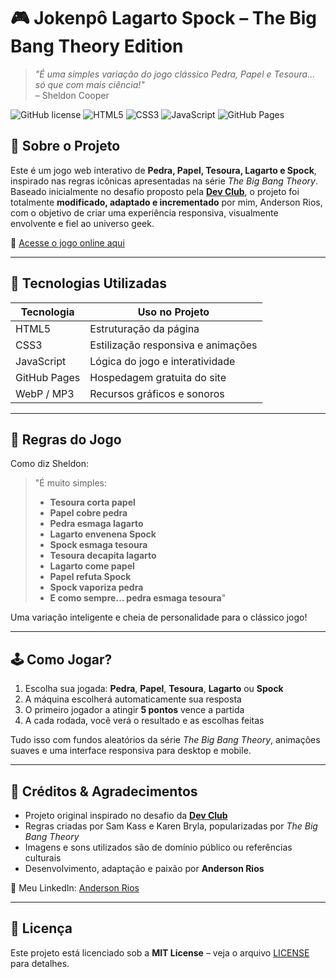 # 🎮 Jokenpô Lagarto Spock – The Big Bang Theory Edition

> *"É uma simples variação do jogo clássico Pedra, Papel e Tesoura... só que com mais ciência!"*  
> – Sheldon Cooper

![GitHub license](https://img.shields.io/github/license/anderson3145/jo-ken-po-BBT?color=blue&style=for-the-badge)
![HTML5](https://img.shields.io/badge/HTML5-E34F26?style=for-the-badge&logo=html5&logoColor=white)
![CSS3](https://img.shields.io/badge/CSS3-1572B6?style=for-the-badge&logo=css3&logoColor=white)
![JavaScript](https://img.shields.io/badge/JavaScript-F7DF1E?style=for-the-badge&logo=javascript&logoColor=black)
![GitHub Pages](https://img.shields.io/badge/GitHub%20Pages-2ea44f?style=for-the-badge&logo=github)

## 📌 Sobre o Projeto 

Este é um jogo web interativo de **Pedra, Papel, Tesoura, Lagarto e Spock**, inspirado nas regras icônicas apresentadas na série *The Big Bang Theory*. Baseado inicialmente no desafio proposto pela [**Dev Club**](https://www.devclub.com.br),  o projeto foi totalmente **modificado, adaptado e incrementado** por mim, Anderson Rios, com o objetivo de criar uma experiência responsiva, visualmente envolvente e fiel ao universo geek.

🔗 [Acesse o jogo online aqui](https://anderson3145.github.io/jo-ken-po-BBT/)    

---

## 🔧 Tecnologias Utilizadas

| Tecnologia | Uso no Projeto |
|-----------|----------------|
| HTML5     | Estruturação da página |
| CSS3      | Estilização responsiva e animações |
| JavaScript | Lógica do jogo e interatividade |
| GitHub Pages | Hospedagem gratuita do site |
| WebP / MP3 | Recursos gráficos e sonoros |

---

## 📜 Regras do Jogo

Como diz Sheldon:

> "É muito simples:
> - **Tesoura corta papel**
> - **Papel cobre pedra**
> - **Pedra esmaga lagarto**
> - **Lagarto envenena Spock**
> - **Spock esmaga tesoura**
> - **Tesoura decapita lagarto**
> - **Lagarto come papel**
> - **Papel refuta Spock**
> - **Spock vaporiza pedra**
> - **E como sempre… pedra esmaga tesoura**"

Uma variação inteligente e cheia de personalidade para o clássico jogo!

---

## 🕹️ Como Jogar?

1. Escolha sua jogada: **Pedra**, **Papel**, **Tesoura**, **Lagarto** ou **Spock**
2. A máquina escolherá automaticamente sua resposta
3. O primeiro jogador a atingir **5 pontos** vence a partida
4. A cada rodada, você verá o resultado e as escolhas feitas

Tudo isso com fundos aleatórios da série *The Big Bang Theory*, animações suaves e uma interface responsiva para desktop e mobile.

---

## 🙌 Créditos & Agradecimentos

- Projeto original inspirado no desafio da [**Dev Club**](https://www.devclub.com.br) 
- Regras criadas por Sam Kass e Karen Bryla, popularizadas por *The Big Bang Theory*
- Imagens e sons utilizados são de domínio público ou referências culturais
- Desenvolvimento, adaptação e paixão por **Anderson Rios**

🔗 Meu LinkedIn: [Anderson Rios](https://www.linkedin.com/in/anderson-m-s-rios-/)    

---

## 📄 Licença

Este projeto está licenciado sob a **MIT License** – veja o arquivo [LICENSE](LICENSE) para detalhes.
